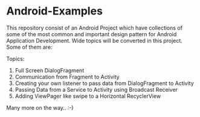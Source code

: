 # Android-Examples
This repository consist of an Android Project which have collections of some of the most common and important design pattern for Android Application Development. Wide topics will be converted in this project. Some of them are:

Topics:
1) Full Screen DialogFragment
2) Communication from Fragment to Activity
3) Creating your own listener to pass data from DialogFragment to Activity
4) Passing Data from a Service to Activity using Broadcast Receiver
5) Adding ViewPager like swipe to a Horizontal RecyclerView

Many more on the way.. :-) 
